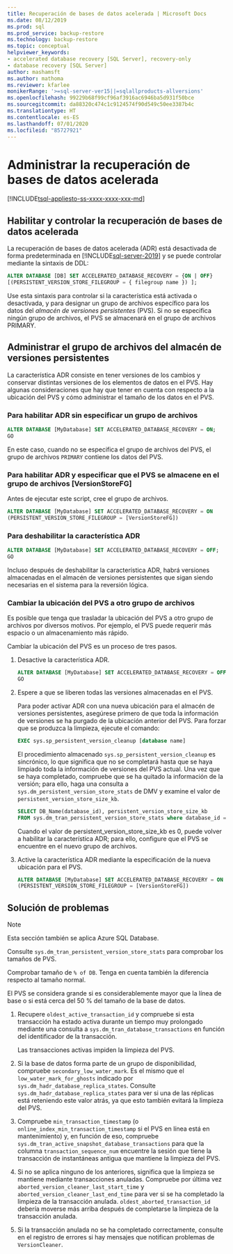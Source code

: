 ```yaml
---
title: Recuperación de bases de datos acelerada | Microsoft Docs
ms.date: 08/12/2019
ms.prod: sql
ms.prod_service: backup-restore
ms.technology: backup-restore
ms.topic: conceptual
helpviewer_keywords:
- accelerated database recovery [SQL Server], recovery-only
- database recovery [SQL Server]
author: mashamsft
ms.author: mathoma
ms.reviewer: kfarlee
monikerRange: '>=sql-server-ver15||=sqlallproducts-allversions'
ms.openlocfilehash: 99229b68f99cf96af3916ac6946ba5d931f50bce
ms.sourcegitcommit: da88320c474c1c9124574f90d549c50ee3387b4c
ms.translationtype: HT
ms.contentlocale: es-ES
ms.lasthandoff: 07/01/2020
ms.locfileid: "85727921"
---
```

# <a name="manage-accelerated-database-recovery"></a>Administrar la recuperación de bases de datos acelerada

[!INCLUDE[tsql-appliesto-ss-xxxx-xxxx-xxx-md](../includes/applies-to-version/sqlserver.md)]

## <a name="enabling-and-controlling-adr"></a>Habilitar y controlar la recuperación de bases de datos acelerada

La recuperación de bases de datos acelerada (ADR) está desactivada de forma predeterminada en [!INCLUDE[sql-server-2019](../includes/sssqlv15-md.md)] y se puede controlar mediante la sintaxis de DDL:
```sql
ALTER DATABASE [DB] SET ACCELERATED_DATABASE_RECOVERY = {ON | OFF}
[(PERSISTENT_VERSION_STORE_FILEGROUP = { filegroup name }) ];

```

Use esta sintaxis para controlar si la característica está activada o desactivada, y para designar un grupo de archivos específico para los datos del *almacén de versiones persistentes* (PVS). Si no se especifica ningún grupo de archivos, el PVS se almacenará en el grupo de archivos PRIMARY.

## <a name="managing-the-persistent-version-store-filegroup"></a>Administrar el grupo de archivos del almacén de versiones persistentes
La característica ADR consiste en tener versiones de los cambios y conservar distintas versiones de los elementos de datos en el PVS.
Hay algunas consideraciones que hay que tener en cuenta con respecto a la ubicación del PVS y cómo administrar el tamaño de los datos en el PVS.

### <a name="to-enable-adr-without-specifying-a-filegroup"></a>Para habilitar ADR sin especificar un grupo de archivos

```sql
ALTER DATABASE [MyDatabase] SET ACCELERATED_DATABASE_RECOVERY = ON;
GO
```

En este caso, cuando no se especifica el grupo de archivos del PVS, el grupo de archivos `PRIMARY` contiene los datos del PVS.

### <a name="to-enable-adr-and-specify-that-the-pvs-should-be-stored-in-the-versionstorefg-filegroup"></a>Para habilitar ADR y especificar que el PVS se almacene en el grupo de archivos [VersionStoreFG]

Antes de ejecutar este script, cree el grupo de archivos.

```sql
ALTER DATABASE [MyDatabase] SET ACCELERATED_DATABASE_RECOVERY = ON
(PERSISTENT_VERSION_STORE_FILEGROUP = [VersionStoreFG])
```

### <a name="to-disable-the-adr-feature"></a>Para deshabilitar la característica ADR

```sql
ALTER DATABASE [MyDatabase] SET ACCELERATED_DATABASE_RECOVERY = OFF;
GO
```

Incluso después de deshabilitar la característica ADR, habrá versiones almacenadas en el almacén de versiones persistentes que sigan siendo necesarias en el sistema para la reversión lógica.

### <a name="change-the-location-of-the-pvs-to-a-different-filegroup"></a>Cambiar la ubicación del PVS a otro grupo de archivos

Es posible que tenga que trasladar la ubicación del PVS a otro grupo de archivos por diversos motivos. Por ejemplo, el PVS puede requerir más espacio o un almacenamiento más rápido.

Cambiar la ubicación del PVS es un proceso de tres pasos.

1. Desactive la característica ADR.

   ```sql
   ALTER DATABASE [MyDatabase] SET ACCELERATED_DATABASE_RECOVERY = OFF;
   GO
   ```

2. Espere a que se liberen todas las versiones almacenadas en el PVS.

   Para poder activar ADR con una nueva ubicación para el almacén de versiones persistentes, asegúrese primero de que toda la información de versiones se ha purgado de la ubicación anterior del PVS. Para forzar que se produzca la limpieza, ejecute el comando:

   ```sql
   EXEC sys.sp_persistent_version_cleanup [database name]
   ```

   El procedimiento almacenado `sys.sp_persistent_version_cleanup` es sincrónico, lo que significa que no se completará hasta que se haya limpiado toda la información de versiones del PVS actual.  Una vez que se haya completado, compruebe que se ha quitado la información de la versión; para ello, haga una consulta a `sys.dm_persistent_version_store_stats` de DMV y examine el valor de `persistent_version_store_size_kb`.

   ```sql
   SELECT DB_Name(database_id), persistent_version_store_size_kb 
   FROM sys.dm_tran_persistent_version_store_stats where database_id = [MyDatabaseID]
   ```

   Cuando el valor de persistent_version_store_size_kb es 0, puede volver a habilitar la característica ADR; para ello, configure que el PVS se encuentre en el nuevo grupo de archivos.

1. Active la característica ADR mediante la especificación de la nueva ubicación para el PVS.

   ```sql
   ALTER DATABASE [MyDatabase] SET ACCELERATED_DATABASE_RECOVERY = ON
   (PERSISTENT_VERSION_STORE_FILEGROUP = [VersionStoreFG])
   ```

## <a name="troubleshooting"></a>Solución de problemas

> [!NOTE]
> Esta sección también se aplica Azure SQL Database.

Consulte `sys.dm_tran_persistent_version_store_stats` para comprobar los tamaños de PVS.

Comprobar tamaño de `% of DB`. Tenga en cuenta también la diferencia respecto al tamaño normal.

El PVS se considera grande si es considerablemente mayor que la línea de base o si está cerca del 50 % del tamaño de la base de datos. 

1. Recupere `oldest_active_transaction_id` y compruebe si esta transacción ha estado activa durante un tiempo muy prolongado mediante una consulta a `sys.dm_tran_database_transactions` en función del identificador de la transacción.

   Las transacciones activas impiden la limpieza del PVS.

1. Si la base de datos forma parte de un grupo de disponibilidad, compruebe `secondary_low_water_mark`. Es el mismo que el `low_water_mark_for_ghosts` indicado por `sys.dm_hadr_database_replica_states`. Consulte `sys.dm_hadr_database_replica_states` para ver si una de las réplicas está reteniendo este valor atrás, ya que esto también evitará la limpieza del PVS.
1. Compruebe `min_transaction_timestamp` (o `online_index_min_transaction_timestamp` si el PVS en línea está en mantenimiento) y, en función de eso, compruebe `sys.dm_tran_active_snapshot_database_transactions` para que la columna `transaction_sequence_num` encuentre la sesión que tiene la transacción de instantáneas antigua que mantiene la limpieza del PVS.
1. Si no se aplica ninguno de los anteriores, significa que la limpieza se mantiene mediante transacciones anuladas. Compruebe por última vez `aborted_version_cleaner_last_start_time` y `aborted_version_cleaner_last_end_time` para ver si se ha completado la limpieza de la transacción anulada. `oldest_aborted_transaction_id` debería moverse más arriba después de completarse la limpieza de la transacción anulada.
1. Si la transacción anulada no se ha completado correctamente, consulte en el registro de errores si hay mensajes que notifican problemas de `VersionCleaner`.
